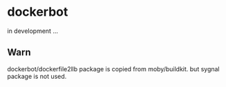 # dockerbot

in development ...

## Warn

dockerbot/dockerfile2llb package is copied from moby/buildkit. but sygnal package is not used.
